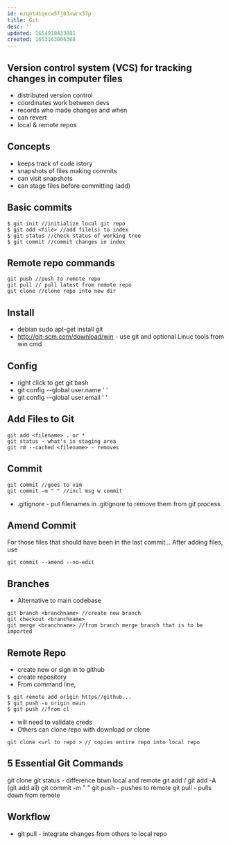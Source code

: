 ```yaml
---
id: ezqnt41qecw5fj03xwrx37p
title: Git
desc: ''
updated: 1654918433881
created: 1653163066368
---
```

## Version control system (VCS) for tracking changes in computer files
- distributed version control
- coordinates work between devs
- records who made changes and when
- can revert 
- local & remote repos

## Concepts
- keeps track of code istory
- snapshots of files making commits
- can visit snapshots
- can stage files before committing (add)

## Basic commits
```
$ git init //initialize local git repo
$ git add <file> //add file(s) to index
$ git status //check status of working tree
$ git commit //commit changes in index
```

## Remote repo commands
```
git push //push to remote repo
git pull // pull latest from remote repo
git clone //clone repo into new dir
```

## Install
- debian sudo apt-get install git
- http://git-scm.com/download/win - use git and optional Linuc tools from win cmd

## Config
- right click to get git bash
- git config --global user.name ' '
- git config --global user.email ' '

## Add Files to Git
```
git add <filename> . or *
git status - what's in staging area
git rm --cached <filename> - removes
```

## Commit
```
git commit //goes to vim
git commit -m " " //incl msg w commit
```
- .gitignore - put filenames in .gitignore to remove them from git process

## Amend Commit
For those files that should have been in the last commit... After adding files, use 
```
git commit --amend --no-edit
```


## Branches
- Alternative to main codebase
```
git branch <branchname> //create new branch
git checkout <branchname>
git merge <branchname> //from branch merge branch that is to be imported
```

## Remote Repo
- create new or sign in to github
- create repository
- From command line, 
```
$ git remote add origin https//github... 
$ git push -u origin main
$ git push //from cl
```
- will need to validate creds
- Others can clone repo with download or clone
``` 
git clone <url to repo > // copies entire repo into local repo

```
## 5 Essential Git Commands
git clone
git status - difference btwn local and remote 
git add / git add -A (git add all)
git commit -m " "
git push - pushes to remote
git pull - pulls down from remote

## Workflow
- git pull - integrate changes from others to local repo


